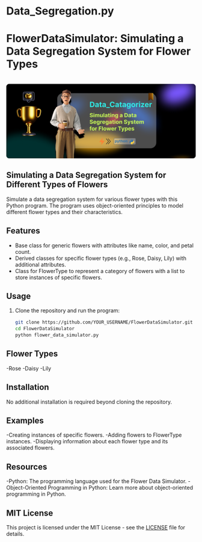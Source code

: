 # Data_Segregation.py

# FlowerDataSimulator: Simulating a Data Segregation System for Flower Types

<div align="center">
  <br>
  <img src="https://github.com/RJohnPaul/Data_Segregation.py/blob/0c67095a6bd67f8d7324b52c764de5e0a2c5d064/Py-Github.png" alt="Project Banner">
  <br />
</div>

## Simulating a Data Segregation System for Different Types of Flowers

Simulate a data segregation system for various flower types with this Python program. The program uses object-oriented principles to model different flower types and their characteristics.

## Features

- Base class for generic flowers with attributes like name, color, and petal count.
- Derived classes for specific flower types (e.g., Rose, Daisy, Lily) with additional attributes.
- Class for FlowerType to represent a category of flowers with a list to store instances of specific flowers.

## Usage

1. Clone the repository and run the program:

   ```bash
   git clone https://github.com/YOUR_USERNAME/FlowerDataSimulator.git
   cd FlowerDataSimulator
   python flower_data_simulator.py

## Flower Types
-Rose
-Daisy
-Lily

## Installation
No additional installation is required beyond cloning the repository.

## Examples
-Creating instances of specific flowers.
-Adding flowers to FlowerType instances.
-Displaying information about each flower type and its associated flowers.

## Resources
-Python: The programming language used for the Flower Data Simulator.
-Object-Oriented Programming in Python: Learn more about object-oriented programming in Python.

## MIT License
This project is licensed under the MIT License - see the [LICENSE](https://github.com/RJohnPaul/Data_Segregation.py/blob/ad1ac3833ea4f978ec039ae68e4c2cf36d8fbc59/LICENSE) file for details.
